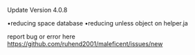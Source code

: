 Update Version 4.0.8

•reducing space database
•reducing unless object on helper.ja

report bug or error here https://github.com/ruhend2001/maleficent/issues/new
